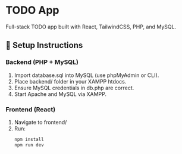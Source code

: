 # TODO App

Full-stack TODO app built with React, TailwindCSS, PHP, and MySQL.

## 🔧 Setup Instructions

### Backend (PHP + MySQL)

1. Import database.sql into MySQL (use phpMyAdmin or CLI).
2. Place backend/ folder in your XAMPP htdocs.
3. Ensure MySQL credentials in db.php are correct.
4. Start Apache and MySQL via XAMPP.

### Frontend (React)

1. Navigate to frontend/
2. Run:
   ```bash
   npm install
   npm run dev
   ```
